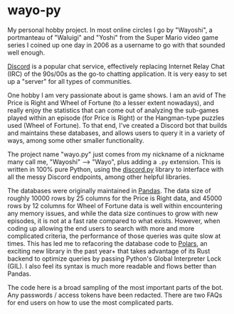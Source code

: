 # wayo-py
My personal hobby project. In most online circles I go by "Wayoshi", a portmanteau of "Waluigi" and "Yoshi" from the Super Mario video game series I coined up one day in 2006 as a username to go with that sounded well enough.

[Discord](https://discord.com) is a popular chat service, effectively replacing Internet Relay Chat (IRC) of the 90s/00s as the go-to chatting application. It is very easy to set up a "server" for all types of communities.

One hobby I am very passionate about is game shows. I am an avid of The Price is Right and Wheel of Fortune (to a lesser extent nowadays), and really enjoy the statistics that can come out of analyzing the sub-games played within an episode (for Price is Right) or the Hangman-type puzzles used (Wheel of Fortune). To that end, I've created a Discord bot that builds and maintains these databases, and allows users to query it in a variety of ways, among some other smaller functionality.

The project name "wayo.py" just comes from my nickname of a nickname many call me, "Wayoshi" --> "Wayo", plus adding a `.py` extension. This is written in 100% pure Python, using the [discord.py](https://github.com/Rapptz/discord.py) library to interface with all the messy Discord endpoints, among other helpful libraries.

The databases were originally maintained in [Pandas](https://pandas.pydata.org). The data size of roughly 10000 rows by 25 columns for the Price is Right data, and 45000 rows by 12 columns for Wheel of Fortune data is well within encountering any memory issues, and while the data size continues to grow with new episodes, it is not at a fast rate compared to what exists. However, when coding up allowing the end users to search with more and more complicated criteria, the performance of those queries was quite slow at times. This has led me to refacoring the database code to [Polars](https://github.com/pola-rs/polars), an exciting new library in the past year+ that takes advantage of its Rust backend to optimize queries by passing Python's Global Interpreter Lock (GIL). I also feel its syntax is much more readable and flows better than Pandas.

The code here is a broad sampling of the most important parts of the bot. Any passwords / access tokens have been redacted. There are two FAQs for end users on how to use the most complicated parts.
